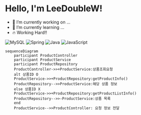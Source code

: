 # Hello, I'm LeeDoubleW!
- 🔭 I’m currently working on ...
- 🌱 I’m currently learning ...
- 🔥 Working Hard!!

![MySQL](https://img.shields.io/badge/mysql-4479A1.svg?style=for-the-badge&logo=mysql&logoColor=white) ![Spring](https://img.shields.io/badge/spring-%236DB33F.svg?style=for-the-badge&logo=spring&logoColor=white) ![Java](https://img.shields.io/badge/java-%23ED8B00.svg?style=for-the-badge&logo=openjdk&logoColor=white) ![JavaScript](https://img.shields.io/badge/javascript-%23323330.svg?style=for-the-badge&logo=javascript&logoColor=%23F7DF1E)

```mermaid
sequenceDiagram
    participant ProductController
    participant ProductService
    participant ProductRepository
    ProductController->>+ProductService:상품조회요청
    alt 상품ID O
    ProductService->>+ProductRepository:getProductInfo()
    ProductRepository-->>ProductService:해당 상품 정보
    else 상품ID X
    ProductService->>+ProductRepository:getProductListInfo()
    ProductRepository-->>-ProductService:상품 목록
    end
    ProductService-->>ProductController: 요청 정보 전달
```
